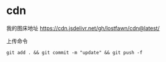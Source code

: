 # cdn

我的图床地址
https://cdn.jsdelivr.net/gh/lostfawn/cdn@latest/

上传命令
```
git add . && git commit -m "update" && git push -f
```